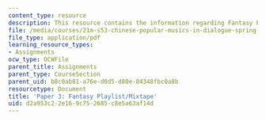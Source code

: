 ```yaml
---
content_type: resource
description: This resource contains the information regarding Fantasy Playlist/Mixtape.
file: /media/courses/21m-s53-chinese-popular-musics-in-dialogue-spring-2014/d2a953c22e169c752685c8e5a63af14d_MIT21M_S53S14_Assg_Paper3.pdf
file_type: application/pdf
learning_resource_types:
- Assignments
ocw_type: OCWFile
parent_title: Assignments
parent_type: CourseSection
parent_uid: b8c0ab81-a76e-d0d5-d80e-84348fbc0a8b
resourcetype: Document
title: 'Paper 3: Fantasy Playlist/Mixtape'
uid: d2a953c2-2e16-9c75-2685-c8e5a63af14d
---
```

